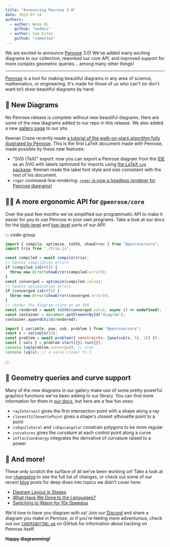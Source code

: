 ```yaml
---
title: "Announcing Penrose 3.0"
date: 2023-07-14
authors:
  - author: Wode Ni
    github: "wodeni"
  - author: Sam Estep
    github: "samestep"
---
```


<script setup>
import Author from "../.vitepress/theme/Author.vue";
import registry from "@penrose/examples/dist/registry.js";
import Gallery from '../src/components/Gallery.vue'
import {useData} from "vitepress"
const examples = ["spectral-graphs/examples/hypercube", "spectral-graphs/examples/hexagonal-lattice", "timeline/penrose", "walk-on-spheres/SignedAngleOutside"]
const trios = [...registry.entries()]
  .filter(([id]) => examples.includes(id))
  .map(([id]) => id);
</script>

<BlogMeta />

We are excited to announce [Penrose](/) 3.0! We've added many exciting diagrams to
our collection, reworked our core API, and improved support for more complex
geometric queries... among many other things!

---

[Penrose](/) is a tool for making beautiful diagrams in any area of science, mathematics, or engineering. It's made for those of us who can't (or don't want to!) draw beautiful diagrams by hand.

## 🎨 New Diagrams

No Penrose release is complete without new beautiful diagrams. Here are some of
the new diagrams added to our repo in this release. We also added a new [gallery
page][] to our site.

<Gallery :trios="trios" />

Keenan Crane recently made [a tutorial of the walk-on-stars algorithm fully
illustrated by Penrose][wost]. This is the first LaTeX document made with
Penrose, made possible by these new features:

- "SVG (TeX)" export: now you can export a Penrose diagram from the <a href="/try/index.html" target="_blank">IDE</a> as
  an SVG with labels optimized for imports using [the LaTeX `svg`
  package][tex-svg]. Keenan made the label font style and size consistent with
  the rest of his document.
- `roger` command-line rendering: [`roger` is now a headless renderer for Penrose
  diagrams!][roger pr]

## 👩‍💻 A more ergonomic API for `@penrose/core`

Over the past few months we've simplified our programmatic API to make it easier
for you to use Penrose in your own programs. Take a look at our docs for the
[high-level][language api] and [low-level][optimization api] parts of our API!

::: code-group

```javascript [highlevel.js]
import { compile, optimize, toSVG, showError } from "@penrose/core";
import trio from "./trio.js";

const compiled = await compile(trio);
// handle compilation errors
if (compiled.isErr()) {
  throw new Error(showError(compiled.error));
}
const converged = optimize(compiled.value);
// handle optimization errors
if (converged.isErr()) {
  throw new Error(showError(converged.error));
}
// render the diagram state as an SVG
const rendered = await toSVG(converged.value, async () => undefined);
const container = document.getElementById("diagram");
container.appendChild(rendered);
```

```javascript [lowlevel.js]
import { variable, pow, sub, problem } from "@penrose/core";
const x = variable(10);
const problem = await problem({ constraints: [pow(sub(x, 5), 2)] });
const { vals } = problem.start({}).run({});
console.log(problem.converged); // true
console.log(x); // a value closer to 5
```

:::

## 📐 Geometry queries and curve support

Many of the new diagrams in our gallery make use of some pretty powerful
graphics functions we've been adding to our library. You can find more
information for them in [our docs][functions], but here are a few fun ones:

- `rayIntersect` gives the first intersection point with a shape along a ray
- `closestSilhouettePoint` gives a shape's closest silhouette point to a point
- `isEquilateral` and `isEquiangular` constrain polygons to be more regular
- `curvatures` gives the curvature at each control point along a curve
- `inflectionEnergy` integrates the derivative of curvature raised to a power

## 👀 And more!

These only scratch the surface of all we've been working on! Take a look at our
[changelog][] to see the full list of changes, or check out some of our recent
[blog][] posts for deep dives into topics we didn't cover here:

- [Diagram Layout in Stages][blog stages]
- [What Have We Done to the Languages?][blog language]
- [Switching to Wasm for 10x Speedup][blog wasm]

We'd love to have you diagram with us! Join our [Discord][] and share a diagram
you make in Penrose, or if you're feeling more adventurous, check out our
[`CONTRIBUTING.md`][contributing] on GitHub for information about hacking on
Penrose itself.

**Happy diagramming!**

[blog]: /blog
[blog language]: /blog/new-language-features
[blog stages]: /blog/staged-layout
[blog wasm]: /blog/wasm
[changelog]: https://github.com/penrose/penrose/blob/main/CHANGELOG.md#v300-2023-07-14
[contributing]: https://github.com/penrose/penrose/blob/main/CONTRIBUTING.md
[discord]: https://discord.gg/a7VXJU4dfR
[functions]: /docs/ref/style/functions
[gallery page]: /examples
[language api]: /docs/ref/api
[optimization api]: /docs/ref/optimization-api
[roger pr]: https://github.com/penrose/penrose/pull/1387
[wost]: https://github.com/GeometryCollective/wost-simple
[tex-svg]: https://www.ctan.org/tex-archive/graphics/svg
